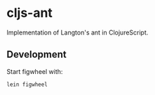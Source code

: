 # cljs-ant

Implementation of Langton's ant in ClojureScript.

## Development

Start figwheel with:

```bash
lein figwheel
```
